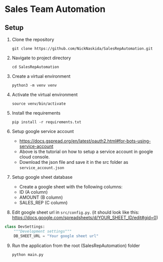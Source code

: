 # Sales Team Automation

## Setup
1. Clone the repository
    ```
    git clone https://github.com/NickNaskida/SalesRepAutomation.git
    ```

2. Navigate to project directory
    ```
    cd SalesRepAutomation
    ```

3. Create a virtual environment
    ```
    python3 -m venv venv
    ```

4. Activate the virtual environment
    ```
    source venv/bin/activate
    ```
   
5. Install the requirements
    ```
    pip install -r requirements.txt
    ```
   
6. Setup google service account
   - https://docs.gspread.org/en/latest/oauth2.html#for-bots-using-service-account
   - Above is the tutorial on how to setup a service account in google cloud console.
   - Download the json file and save it in the src folder as `service_account.json`

7. Setup google sheet database
   - Create a google sheet with the following columns:
   - ID (A column)
   - AMOUNT (B column)
   - SALES_REP (C column)

8. Edit google sheet url in `src/config.py`. (it should look like this: https://docs.google.com/spreadsheets/d/YOUR_SHEET_ID/edit#gid=0)
```python
class DevSettings:
    """Development settings"""
    DB_SHEET_URL = "Your google sheet url"
```

9. Run the application from the root (SalesRepAutomation) folder
    ```
    python main.py
    ```

